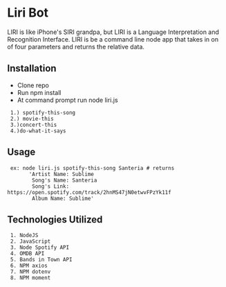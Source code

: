 # Liri Bot

LIRI is like iPhone's SIRI grandpa, but LIRI is a Language Interpretation and Recognition Interface. LIRI is be a command line node app that takes in on of four parameters and returns the relative data.

## Installation

 * Clone repo
 * Run npm install
 * At command prompt run node liri.js <pass in an instructions below>

```commands
 1.) spotify-this-song
 2.) movie-this
 3.)concert-this
 4.)do-what-it-says

```

## Usage

```usage
 ex: node liri.js spotify-this-song Santeria # returns 
       'Artist Name: Sublime
        Song's Name: Santeria
        Song's Link: https://open.spotify.com/track/2hnMS47jN0etwvFPzYk11f
        Album Name: Sublime'
```
## Technologies Utilized

```
 1. NodeJS
 2. JavaScript
 3. Node Spotify API
 4. OMDB API
 5. Bands in Town API
 6. NPM axios
 7. NPM dotenv
 8. NPM moment

```

